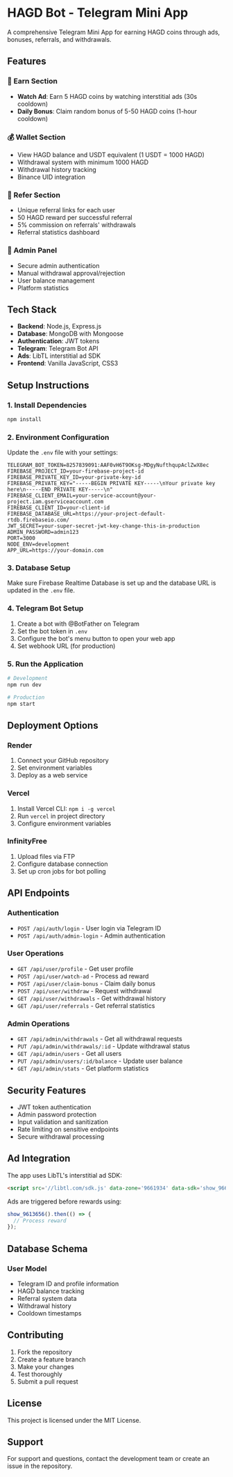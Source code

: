 # HAGD Bot - Telegram Mini App

A comprehensive Telegram Mini App for earning HAGD coins through ads, bonuses, referrals, and withdrawals.

## Features

### 🎯 Earn Section
- **Watch Ad**: Earn 5 HAGD coins by watching interstitial ads (30s cooldown)
- **Daily Bonus**: Claim random bonus of 5-50 HAGD coins (1-hour cooldown)

### 💰 Wallet Section
- View HAGD balance and USDT equivalent (1 USDT = 1000 HAGD)
- Withdrawal system with minimum 1000 HAGD
- Withdrawal history tracking
- Binance UID integration

### 👥 Refer Section
- Unique referral links for each user
- 50 HAGD reward per successful referral
- 5% commission on referrals' withdrawals
- Referral statistics dashboard

### 🔧 Admin Panel
- Secure admin authentication
- Manual withdrawal approval/rejection
- User balance management
- Platform statistics

## Tech Stack

- **Backend**: Node.js, Express.js
- **Database**: MongoDB with Mongoose
- **Authentication**: JWT tokens
- **Telegram**: Telegram Bot API
- **Ads**: LibTL interstitial ad SDK
- **Frontend**: Vanilla JavaScript, CSS3

## Setup Instructions

### 1. Install Dependencies
```bash
npm install
```

### 2. Environment Configuration
Update the `.env` file with your settings:
```env
TELEGRAM_BOT_TOKEN=8257839091:AAF0vH6T9OKsg-MDgyNufthqupAclZwX8ec
FIREBASE_PROJECT_ID=your-firebase-project-id
FIREBASE_PRIVATE_KEY_ID=your-private-key-id
FIREBASE_PRIVATE_KEY="-----BEGIN PRIVATE KEY-----\nYour private key here\n-----END PRIVATE KEY-----\n"
FIREBASE_CLIENT_EMAIL=your-service-account@your-project.iam.gserviceaccount.com
FIREBASE_CLIENT_ID=your-client-id
FIREBASE_DATABASE_URL=https://your-project-default-rtdb.firebaseio.com/
JWT_SECRET=your-super-secret-jwt-key-change-this-in-production
ADMIN_PASSWORD=admin123
PORT=3000
NODE_ENV=development
APP_URL=https://your-domain.com
```

### 3. Database Setup
Make sure Firebase Realtime Database is set up and the database URL is updated in the `.env` file.

### 4. Telegram Bot Setup
1. Create a bot with @BotFather on Telegram
2. Set the bot token in `.env`
3. Configure the bot's menu button to open your web app
4. Set webhook URL (for production)

### 5. Run the Application
```bash
# Development
npm run dev

# Production
npm start
```

## Deployment Options

### Render
1. Connect your GitHub repository
2. Set environment variables
3. Deploy as a web service

### Vercel
1. Install Vercel CLI: `npm i -g vercel`
2. Run `vercel` in project directory
3. Configure environment variables

### InfinityFree
1. Upload files via FTP
2. Configure database connection
3. Set up cron jobs for bot polling

## API Endpoints

### Authentication
- `POST /api/auth/login` - User login via Telegram ID
- `POST /api/auth/admin-login` - Admin authentication

### User Operations
- `GET /api/user/profile` - Get user profile
- `POST /api/user/watch-ad` - Process ad reward
- `POST /api/user/claim-bonus` - Claim daily bonus
- `POST /api/user/withdraw` - Request withdrawal
- `GET /api/user/withdrawals` - Get withdrawal history
- `GET /api/user/referrals` - Get referral statistics

### Admin Operations
- `GET /api/admin/withdrawals` - Get all withdrawal requests
- `PUT /api/admin/withdrawals/:id` - Update withdrawal status
- `GET /api/admin/users` - Get all users
- `PUT /api/admin/users/:id/balance` - Update user balance
- `GET /api/admin/stats` - Get platform statistics

## Security Features

- JWT token authentication
- Admin password protection
- Input validation and sanitization
- Rate limiting on sensitive endpoints
- Secure withdrawal processing

## Ad Integration

The app uses LibTL's interstitial ad SDK:
```html
<script src='//libtl.com/sdk.js' data-zone='9661934' data-sdk='show_9661934'></script>
```

Ads are triggered before rewards using:
```javascript
show_9613656().then(() => {
  // Process reward
});
```

## Database Schema

### User Model
- Telegram ID and profile information
- HAGD balance tracking
- Referral system data
- Withdrawal history
- Cooldown timestamps

## Contributing

1. Fork the repository
2. Create a feature branch
3. Make your changes
4. Test thoroughly
5. Submit a pull request

## License

This project is licensed under the MIT License.

## Support

For support and questions, contact the development team or create an issue in the repository.
